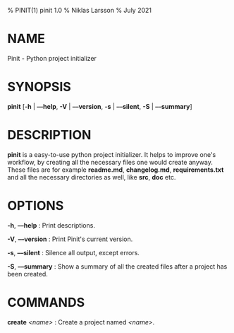 % PINIT(1) pinit 1.0
% Niklas Larsson
% July 2021

# NAME
Pinit - Python project initializer

# SYNOPSIS
**pinit**
[**-h** | **––help**, 
**-V** | **––version**, 
**-s** | **––silent**, 
**-S** | **––summary**]

# DESCRIPTION
**pinit** is a easy-to-use python project
initializer. It helps to improve one's
workflow, by creating all the necessary files
one would create anyway. These files are for
example **readme.md**, **changelog.md**,
**requirements.txt** and all the necessary
directories as well, like **src**, **doc**
etc.

# OPTIONS
**-h**, **––help**
: Print descriptions.

**-V**, **––version**
: Print Pinit's current version.

**-s**, **––silent**
: Silence all output, except errors.

**-S**, **––summary**
: Show a summary of all the created files after
a project has been created.

# COMMANDS
**create** *\<name\>*
: Create a project named *\<name\>*.

